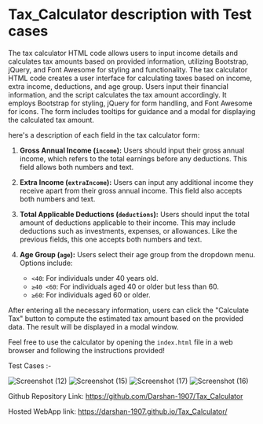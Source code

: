 # Tax_Calculator description with Test cases

The tax calculator HTML code allows users to input income details and calculates tax amounts based on provided information, utilizing Bootstrap, jQuery, and Font Awesome for styling and functionality.
The tax calculator HTML code creates a user interface for calculating taxes based on income, extra income, deductions, and age group. Users input their financial information, and the script calculates the tax amount accordingly. It employs Bootstrap for styling, jQuery for form handling, and Font Awesome for icons. The form includes tooltips for guidance and a modal for displaying the calculated tax amount.

here's a description of each field in the tax calculator form:

1. **Gross Annual Income (`income`):** Users should input their gross annual income, which refers to the total earnings before any deductions. This field allows both numbers and text.

2. **Extra Income (`extraIncome`):** Users can input any additional income they receive apart from their gross annual income. This field also accepts both numbers and text.

3. **Total Applicable Deductions (`deductions`):** Users should input the total amount of deductions applicable to their income. This may include deductions such as investments, expenses, or allowances. Like the previous fields, this one accepts both numbers and text.

4. **Age Group (`age`):** Users select their age group from the dropdown menu. Options include:
   - `<40`: For individuals under 40 years old.
   - `≥40 <60`: For individuals aged 40 or older but less than 60.
   - `≥60`: For individuals aged 60 or older.

After entering all the necessary information, users can click the "Calculate Tax" button to compute the estimated tax amount based on the provided data. The result will be displayed in a modal window.

Feel free to use the calculator by opening the `index.html` file in a web browser and following the instructions provided! 


Test Cases :-

![Screenshot (12)](https://github.com/Darshan-1907/Tax_Calculator/assets/110981147/a6fadefa-28d9-4274-ad50-b8b6c1134115)
![Screenshot (15)](https://github.com/Darshan-1907/Tax_Calculator/assets/110981147/3cfdd56a-3a76-4e05-94a3-abcfc551771c)
![Screenshot (17)](https://github.com/Darshan-1907/Tax_Calculator/assets/110981147/9ab515f4-a1f2-4628-a036-50afcbe9107a)
![Screenshot (16)](https://github.com/Darshan-1907/Tax_Calculator/assets/110981147/ebfa943e-17d8-47f6-a44f-aef91cd5b2a7)


Github Repository Link:
https://github.com/Darshan-1907/Tax_Calculator

Hosted WebApp link:
https://darshan-1907.github.io/Tax_Calculator/
